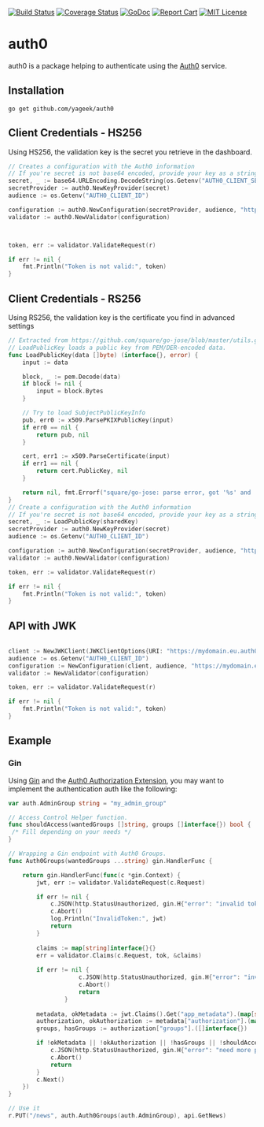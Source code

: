 [![Build Status](https://travis-ci.org/yageek/auth0.svg?branch=develop)](https://travis-ci.org/yageek/auth0)
[![Coverage Status](https://coveralls.io/repos/github/yageek/auth0/badge.svg?branch=develop)](https://coveralls.io/github/yageek/auth0?branch=develop)
[![GoDoc](https://godoc.org/github.com/yageek/auth0?status.png)](https://godoc.org/github.com/yageek/auth0)
[![Report Cart](http://goreportcard.com/badge/yageek/auth0)](http://goreportcard.com/report/yageek/auth0)
[![MIT License](http://img.shields.io/badge/license-MIT-blue.svg?style=flat)](LICENSE)

# auth0

auth0 is a package helping to authenticate using the [Auth0](https://auth0.com) service.

## Installation 

```
go get github.com/yageek/auth0
```

## Client Credentials - HS256
Using HS256, the validation key is the secret you retrieve in the dashboard.
```go
// Creates a configuration with the Auth0 information
// If you're secret is not base64 encoded, provide your key as a string
secret, _ := base64.URLEncoding.DecodeString(os.Getenv("AUTH0_CLIENT_SECRET"))
secretProvider := auth0.NewKeyProvider(secret)
audience := os.Getenv("AUTH0_CLIENT_ID")

configuration := auth0.NewConfiguration(secretProvider, audience, "https://mydomain.eu.auth0.com/", jose.HS256)
validator := auth0.NewValidator(configuration)



token, err := validator.ValidateRequest(r)

if err != nil {
    fmt.Println("Token is not valid:", token)
}
```

## Client Credentials - RS256
Using RS256, the validation key is the certificate you find in advanced settings

```go
// Extracted from https://github.com/square/go-jose/blob/master/utils.go
// LoadPublicKey loads a public key from PEM/DER-encoded data.
func LoadPublicKey(data []byte) (interface{}, error) {
	input := data

	block, _ := pem.Decode(data)
	if block != nil {
		input = block.Bytes
	}

	// Try to load SubjectPublicKeyInfo
	pub, err0 := x509.ParsePKIXPublicKey(input)
	if err0 == nil {
		return pub, nil
	}

	cert, err1 := x509.ParseCertificate(input)
	if err1 == nil {
		return cert.PublicKey, nil
	}

	return nil, fmt.Errorf("square/go-jose: parse error, got '%s' and '%s'", err0, err1)
}
// Create a configuration with the Auth0 information
// If you're secret is not base64 encoded, provide your key as a string
secret, _ := LoadPublicKey(sharedKey)
secretProvider := auth0.NewKeyProvider(secret)
audience := os.Getenv("AUTH0_CLIENT_ID")

configuration := auth0.NewConfiguration(secretProvider, audience, "https://mydomain.eu.auth0.com/", jose.RS256)
validator := auth0.NewValidator(configuration)

token, err := validator.ValidateRequest(r)

if err != nil {
    fmt.Println("Token is not valid:", token)
}
```
## API with JWK

```go
   
client := NewJWKClient(JWKClientOptions{URI: "https://mydomain.eu.auth0.com/.well-known/jwks.json"})
audience := os.Getenv("AUTH0_CLIENT_ID")
configuration := NewConfiguration(client, audience, "https://mydomain.eu.auth0.com/", jose.RS256)
validator := NewValidator(configuration)

token, err := validator.ValidateRequest(r)

if err != nil {
    fmt.Println("Token is not valid:", token)
}
```
## Example

### Gin

Using [Gin](https://github.com/gin-gonic/gin) and the [Auth0 Authorization Extension](https://auth0.com/docs/extensions/authorization-extension), you 
may want to implement the authentication auth like the following:

```go
var auth.AdminGroup string = "my_admin_group"

// Access Control Helper function.
func shouldAccess(wantedGroups []string, groups []interface{}) bool { 
 /* Fill depending on your needs */
}

// Wrapping a Gin endpoint with Auth0 Groups.
func Auth0Groups(wantedGroups ...string) gin.HandlerFunc {

	return gin.HandlerFunc(func(c *gin.Context) {
		jwt, err := validator.ValidateRequest(c.Request)

		if err != nil {
			c.JSON(http.StatusUnauthorized, gin.H{"error": "invalid token"})
			c.Abort()
			log.Println("InvalidToken:", jwt)
			return
		}
        
        claims := map[string]interface{}{}
        err = validator.Claims(c.Request, tok, &claims)
        
        if err != nil {
        			c.JSON(http.StatusUnauthorized, gin.H{"error": "invalid claims"})
        			c.Abort()
        			return
        		}
        		
		metadata, okMetadata := jwt.Claims().Get("app_metadata").(map[string]interface{})
		authorization, okAuthorization := metadata["authorization"].(map[string]interface{})
		groups, hasGroups := authorization["groups"].([]interface{})

		if !okMetadata || !okAuthorization || !hasGroups || !shouldAccess(wantedGroups, groups) {
			c.JSON(http.StatusUnauthorized, gin.H{"error": "need more privileges"})
			c.Abort()
			return
		}
		c.Next()
	})
}

// Use it
r.PUT("/news", auth.Auth0Groups(auth.AdminGroup), api.GetNews)
```
